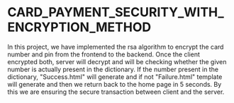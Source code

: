 # CARD_PAYMENT_SECURITY_WITH_ENCRYPTION_METHOD
In this project, we have implemented the rsa algorithm to encrypt the card number and pin from the frontend to the backend. Once the client encrypted both, server will decrypt and will be checking whether the given number is actually present in the dictionary. If the number present in the dictionary, "Success.html" will generate and if not "Failure.html" template will generate and then we return back to the home page in 5 seconds. By this we are ensuring the secure transaction between client and the server.
